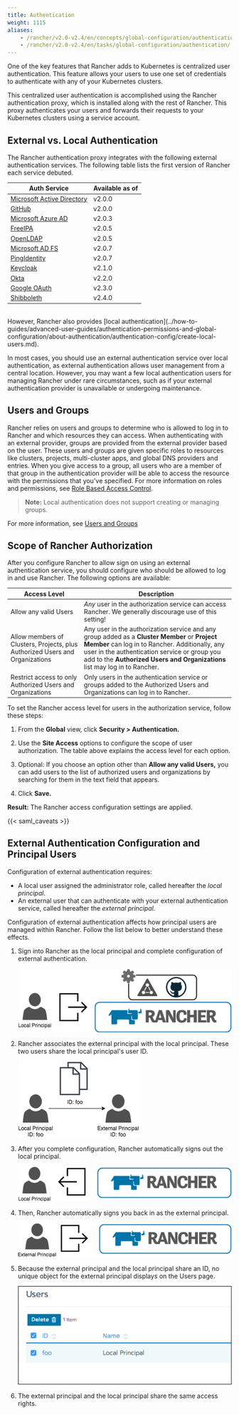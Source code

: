 ```yaml
---
title: Authentication
weight: 1115
aliases:
    - /rancher/v2.0-v2.4/en/concepts/global-configuration/authentication/
    - /rancher/v2.0-v2.4/en/tasks/global-configuration/authentication/
---
```


One of the key features that Rancher adds to Kubernetes is centralized user authentication. This feature allows your users to use one set of credentials to authenticate with any of your Kubernetes clusters.

This centralized user authentication is accomplished using the Rancher authentication proxy, which is installed along with the rest of Rancher. This proxy authenticates your users and forwards their requests to your Kubernetes clusters using a service account.

## External vs. Local Authentication

The Rancher authentication proxy integrates with the following external authentication services. The following table lists the first version of Rancher each service debuted.

| Auth Service                                                                                     | Available as of  |
| ------------------------------------------------------------------------------------------------ | ---------------- |
| [Microsoft Active Directory](../how-to-guides/advanced-user-guides/authentication-permissions-and-global-configuration/about-authentication/authentication-config/configure-active-directory.md)  | v2.0.0           |
| [GitHub](../how-to-guides/advanced-user-guides/authentication-permissions-and-global-configuration/about-authentication/authentication-config/configure-github.md)                  | v2.0.0           |
| [Microsoft Azure AD](../how-to-guides/advanced-user-guides/authentication-permissions-and-global-configuration/about-authentication/authentication-config/configure-azure-ad.md)    | v2.0.3           |
| [FreeIPA](../how-to-guides/advanced-user-guides/authentication-permissions-and-global-configuration/about-authentication/authentication-config/configure-freeipa.md)                | v2.0.5           |
| [OpenLDAP](configure-openldap.md)              | v2.0.5           |
| [Microsoft AD FS](configure-microsoft-ad-federation-service-saml.md) | v2.0.7           |
| [PingIdentity](../how-to-guides/advanced-user-guides/authentication-permissions-and-global-configuration/about-authentication/authentication-config/configure-pingidentity.md)     | v2.0.7           |
| [Keycloak](../how-to-guides/advanced-user-guides/authentication-permissions-and-global-configuration/about-authentication/authentication-config/configure-keycloak.md)              | v2.1.0           |
| [Okta](../how-to-guides/advanced-user-guides/authentication-permissions-and-global-configuration/about-authentication/authentication-config/configure-okta-saml.md)                      | v2.2.0           |
| [Google OAuth](../how-to-guides/advanced-user-guides/authentication-permissions-and-global-configuration/about-authentication/authentication-config/configure-google-oauth.md)            | v2.3.0           |
| [Shibboleth](configure-shibboleth-saml.md)           | v2.4.0           |

<br/>
However, Rancher also provides [local authentication](../how-to-guides/advanced-user-guides/authentication-permissions-and-global-configuration/about-authentication/authentication-config/create-local-users.md).

In most cases, you should use an external authentication service over local authentication, as external authentication allows user management from a central location. However, you may want a few local authentication users for managing Rancher under rare circumstances, such as if your external authentication provider is unavailable or undergoing maintenance.

## Users and Groups

Rancher relies on users and groups to determine who is allowed to log in to Rancher and which resources they can access. When authenticating with an external provider, groups are provided from the external provider based on the user. These users and groups are given specific roles to resources like clusters, projects, multi-cluster apps, and global DNS providers and entries. When you give access to a group, all users who are a member of that group in the authentication provider will be able to access the resource with the permissions that you've specified. For more information on roles and permissions, see [Role Based Access Control](manage-role-based-access-control-rbac.md).

> **Note:** Local authentication does not support creating or managing groups.

For more information, see [Users and Groups](../how-to-guides/advanced-user-guides/authentication-permissions-and-global-configuration/about-authentication/authentication-config/manage-users-and-groups.md)

## Scope of Rancher Authorization

After you configure Rancher to allow sign on using an external authentication service, you should configure who should be allowed to log in and use Rancher. The following options are available:

| Access Level | Description |
|----------------------------------------------|-------------|
| Allow any valid Users                   | _Any_ user in the authorization service can access Rancher. We generally discourage use of this setting! |
| Allow members of Clusters, Projects, plus Authorized Users and Organizations | Any user in the authorization service and any group added as a **Cluster Member** or **Project Member** can log in to Rancher. Additionally, any user in the authentication service or group you add to the **Authorized Users and Organizations** list may log in to Rancher. |
| Restrict access to only Authorized Users and Organizations | Only users in the authentication service or groups added to the Authorized Users and Organizations can log in to Rancher. |

To set the Rancher access level for users in the authorization service, follow these steps:

1. From the **Global** view, click **Security > Authentication.**

1. Use the **Site Access** options to configure the scope of user authorization. The table above explains the access level for each option.

1. Optional: If you choose an option other than **Allow any valid Users,** you can add users to the list of authorized users and organizations by searching for them in the text field that appears.

1. Click **Save.**

**Result:** The Rancher access configuration settings are applied.

{{< saml_caveats >}}

## External Authentication Configuration and Principal Users

Configuration of external authentication requires:

- A local user assigned the administrator role, called hereafter the _local principal_.
- An external user that can authenticate with your external authentication service, called hereafter the _external principal_.

Configuration of external authentication affects how principal users are managed within Rancher. Follow the list below to better understand these effects.

1. Sign into Rancher as the local principal and complete configuration of external authentication.

	![Sign In](/img/sign-in.png)

2. Rancher associates the external principal with the local principal. These two users share the local principal's user ID.

	![Principal ID Sharing](/img/principal-ID.png)

3. After you complete configuration, Rancher automatically signs out the local principal.

	![Sign Out Local Principal](/img/sign-out-local.png)

4. Then, Rancher automatically signs you back in as the external principal.

	![Sign In External Principal](/img/sign-in-external.png)

5. Because the external principal and the local principal share an ID, no unique object for the external principal displays on the Users page.

	![Sign In External Principal](/img/users-page.png)

6. The external principal and the local principal share the same access rights.
